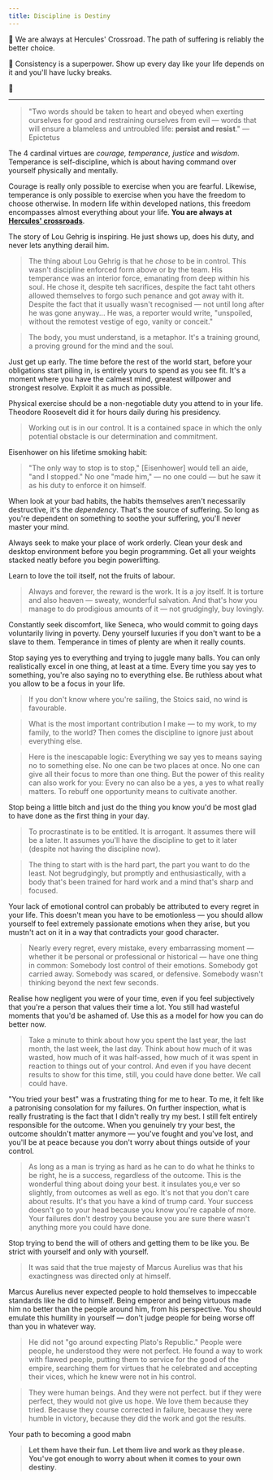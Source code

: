 ```yaml
---
title: Discipline is Destiny
---
```


💎 We are always at Hercules' Crossroad. The path of suffering is reliably the better choice.

💎 Consistency is a superpower. Show up every day like your life depends on it and you'll have lucky breaks.

💎 

---

> "Two words should be taken to heart and obeyed when exerting ourselves for good and restraining ourselves from evil — words that will ensure a blameless and untroubled life: **persist and resist**." — Epictetus

The 4 cardinal virtues are *courage, temperance, justice* and *wisdom*. Temperance is self-discipline, which is about having command over yourself physically and mentally.

Courage is really only possible to exercise when you are fearful. Likewise, temperance is only possible to exercise when you have the freedom to choose otherwise. In modern life within developed nations, this freedom encompasses almost everything about your life. **You are always at [Hercules' crossroads](https://en.wikipedia.org/wiki/Hercules_at_the_crossroads)**.

The story of Lou Gehrig is inspiring. He just shows up, does his duty, and never lets anything derail him.
> The thing about Lou Gehrig is that he *chose* to be in control. This wasn't discipline enforced form above or by the team. His temperance was an interior force, emanating from deep within his soul. He chose it, despite teh sacrifices, despite the fact taht others allowed themselves to forgo such penance and got away with it. Despite the fact that it usually wasn't recognised — not until long after he was gone anyway... He was, a reporter would write, "unspoiled, without the remotest vestige of ego, vanity or conceit."

> The body, you must understand, is a metaphor. It's a training ground, a proving ground for the mind and the soul.

Just get up early. The time before the rest of the world start, before your obligations start piling in, is entirely yours to spend as you see fit. It's a moment where you have the calmest mind, greatest willpower and strongest resolve. Exploit it as much as possible.

Physical exercise should be a non-negotiable duty you attend to in your life. Theodore Roosevelt did it for hours daily during his presidency.
> Working out is in our control. It is a contained space in which the only potential obstacle is our determination and commitment.

Eisenhower on his lifetime smoking habit:
> "The only way to stop is to stop," [Eisenhower] would tell an aide, "and I stopped." No one "made him," — no one could — but he saw it as his duty to enforce it on himself.

When look at your bad habits, the habits themselves aren't necessarily destructive, it's the *dependency*. That's the source of suffering. So long as you're dependent on something to soothe your suffering, you'll never master your mind.

Always seek to make your place of work orderly. Clean your desk and desktop environment before you begin programming. Get all your weights stacked neatly before you begin powerlifting.

Learn to love the toil itself, not the fruits of labour.
> Always and forever, the reward is the work. It is a joy itself. It is torture and also heaven — sweaty, wonderful salvation. And that's how you manage to do prodigious amounts of it — not grudgingly, buy lovingly.

Constantly seek discomfort, like Seneca, who would commit to going days voluntarily living in poverty. Deny yourself luxuries if you don't want to be a slave to them. Temperance in times of plenty are when it really counts. 

Stop saying yes to everything and trying to juggle many balls. You can only realistically excel in one thing, at least at a time. Every time you say yes to something, you're also saying no to everything else. Be ruthless about what you allow to be a focus in your life. 
> If you don't know where you're sailing, the Stoics said, no wind is favourable.

> What is the most important contribution I make — to my work, to my family, to the world? Then comes the discipline to ignore just about everything else.

> Here is the inescapable logic: Everything we say yes to means saying no to something else. No one can be two places at once. No one can give all their focus to more than one thing. But the power of this reality can also work for you: Every no can also be a yes, a yes to what really matters. To rebuff one opportunity means to cultivate another.

Stop being a little bitch and just do the thing you know you'd be most glad to have done as the first thing in your day.
> To procrastinate is to be entitled. It is arrogant. It assumes there will be a later. It assumes you'll have the discipline to get to it later (despite not having the discipline now).

> The thing to start with is the hard part, the part you want to do the least. Not begrudgingly, but promptly and enthusiastically, with a body that's been trained for hard work and a mind that's sharp and focused.

Your lack of emotional control can probably be attributed to every regret in your life. This doesn't mean you have to be emotionless — you should allow yourself to feel extremely passionate emotions when they arise, but you mustn't act on it in a way that contradicts your good character.
> Nearly every regret, every mistake, every embarrassing moment — whether it be personal or professional or historical — have one thing in common: Somebody lost control of their emotions. Somebody got carried away. Somebody was scared, or defensive. Somebody wasn't thinking beyond the next few seconds.

Realise how negligent you were of your time, even if you feel subjectively that you're a person that values their time a lot. You still had wasteful moments that you'd be ashamed of. Use this as a model for how you can do better now.
> Take a minute to think about how you spent the last year, the last month, the last week, the last day. Think about how much of it was wasted, how much of it was half-assed, how much of it was spent in reaction to things out of your control. And even if you have decent results to show for this time, still, you could have done better. We call could have.

"You tried your best" was a frustrating thing for me to hear. To me, it felt like a patronising consolation for my failures. On further inspection, what is really frustrating is the fact that I didn't really try my best. I still felt entirely responsible for the outcome. When you genuinely try your best, the outcome shouldn't matter anymore — you've fought and you've lost, and you'll be at peace because you don't worry about things outside of your control.
> As long as a man is trying as hard as he can to do what he thinks to be right, he is a success, regardless of the outcome. This is the wonderful thing about doing your best. it insulates you,e ver so slightly, from outcomes as well as ego. It's not that you don't care about results. It's that you have a kind of trump card. Your success doesn't go to your head because you know you're capable of more. Your failures don't destroy you because you are sure there wasn't anything more you could have done.

Stop trying to bend the will of others and getting them to be like you. Be strict with yourself and only with yourself.
> It was said that the true majesty of Marcus Aurelius was that his exactingness was directed only at himself.

Marcus Aurelius never expected people to hold themselves to impeccable standards like he did to himself. Being emperor and being virtuous made him no better than the people around him, from his perspective. You should emulate this humility in yourself — don't judge people for being worse off than you in whatever way.
> He did not "go around expecting Plato's Republic." People were people, he understood they were not perfect. He found a way to work with flawed people, putting them to service for the good of the empire, searching them for virtues that he celebrated and accepting their vices, which he knew were not in his control.

> They were human beings. And they were not perfect. but if they were perfect, they would not give us hope. We love them because they tried. Because they course corrected in failure, because they were humble in victory, because they did the work and got the results.

Your path to becoming a good mabn
> **Let them have their fun. Let them live and work as they please. You've got enough to worry about when it comes to your own destiny**.

